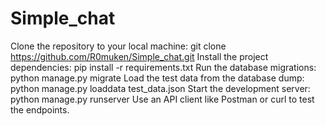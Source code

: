 # Simple_chat

Clone the repository to your local machine: git clone https://github.com/R0muken/Simple_chat.git
Install the project dependencies: pip install -r requirements.txt
Run the database migrations: python manage.py migrate
Load the test data from the database dump: python manage.py loaddata test_data.json
Start the development server: python manage.py runserver
Use an API client like Postman or curl to test the endpoints.

